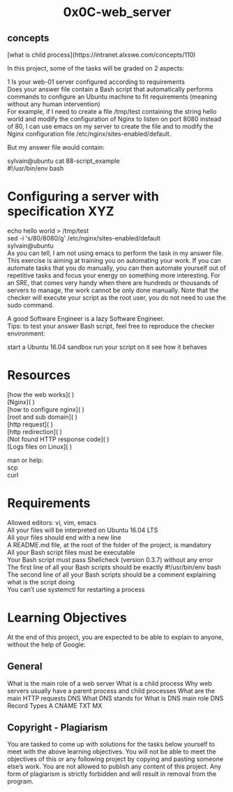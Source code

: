 <center><h1>0x0C-web_server</h1></center>
<h2>concepts</h2>
[what is child process](https://intranet.alxswe.com/concepts/110)
<p>In this project, some of the tasks will be graded on 2 aspects:

1 Is your web-01 server configured according to requirements<br>
Does your answer file contain a Bash script that automatically performs commands to configure an Ubuntu machine to fit requirements (meaning without any human intervention)<br>
For example, if I need to create a file /tmp/test containing the string hello world and modify the configuration of Nginx to listen on port 8080 instead of 80, I can use emacs on my server to create the file and to modify the Nginx configuration file /etc/nginx/sites-enabled/default.

But my answer file would contain:

sylvain@ubuntu cat 88-script_example<br>
#!/usr/bin/env bash<br>
# Configuring a server with specification XYZ<br>
echo hello world > /tmp/test<br>
sed -i 's/80/8080/g' /etc/nginx/sites-enabled/default<br>
sylvain@ubuntu<br>
As you can tell, I am not using emacs to perform the task in my answer file. This exercise is aiming at training you on automating your work. If you can automate tasks that you do manually, you can then automate yourself out of repetitive tasks and focus your energy on something more interesting. For an SRE, that comes very handy when there are hundreds or thousands of servers to manage, the work cannot be only done manually. Note that the checker will execute your script as the root user, you do not need to use the sudo command.

A good Software Engineer is a lazy Software Engineer.<br>
Tips: to test your answer Bash script, feel free to reproduce the checker environment:

start a Ubuntu 16.04 sandbox
run your script on it
see how it behaves
</p>
<h1> Resources</h1>
[how the web works]( )<br>
[Nginx]( )<br>
[how to configure nginx]( )<br>
[root and sub domain]( )<br>
[http request]( )<br>
[http redirection]( )<br>
[Not found HTTP response code]( )<br>
[Logs files on Linux]( )<br>
<p>man or help:<br>
scp<br>
curl<br>
</p>
<h1>Requirements</h1>
Allowed editors: vi, vim, emacs<bR>
All your files will be interpreted on Ubuntu 16.04 LTS<br>
All your files should end with a new line<br>
A README.md file, at the root of the folder of the project, is mandatory<br>
All your Bash script files must be executable<br>
Your Bash script must pass Shellcheck (version 0.3.7) without any error<br>
The first line of all your Bash scripts should be exactly #!/usr/bin/env bash<br>
The second line of all your Bash scripts should be a comment explaining what is the script doing<br>
You can’t use systemctl for restarting a process<br>
<h1>Learning Objectives</h1>
<p>At the end of this project, you are expected to be able to explain to anyone, without the help of Google:

<h2>General</h2>
What is the main role of a web server
What is a child process
Why web servers usually have a parent process and child processes
What are the main HTTP requests
DNS
What DNS stands for
What is DNS main role
DNS Record Types
A
CNAME
TXT
MX
<h2>Copyright - Plagiarism</h2>
You are tasked to come up with solutions for the tasks below yourself to meet with the above learning objectives.
You will not be able to meet the objectives of this or any following project by copying and pasting someone else’s work.
You are not allowed to publish any content of this project.
Any form of plagiarism is strictly forbidden and will result in removal from the program.
</p>

